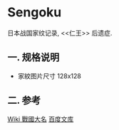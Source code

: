 # Sengoku

日本战国家纹记录, <<仁王>> 后遗症.

## 一. 规格说明

* 家紋图片尺寸 128x128

## 二. 参考

[Wiki 戰國大名](https://zh.wikipedia.org/wiki/%E6%88%B0%E5%9C%8B%E5%A4%A7%E5%90%8D#%E8%9D%A6%E5%A4%B7(%E5%8C%97%E6%B5%B7%E9%81%93)%E3%83%BB%E6%9D%B1%E5%8C%97)
[百度文库](https://wenku.baidu.com/view/371dbace05087632311212af.html)
